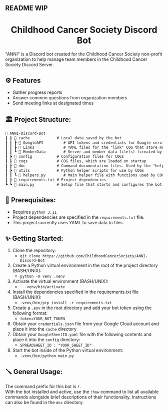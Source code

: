 ## README WIP
<h1 align="center">
  Childhood Cancer Society Discord Bot
</h1>

"ANNI" is a Discord bot created for the Childhood Cancer Society non-profit organization to help manage team members in the Childhood Cancer Society Discord Server.

## ⚙ Features

* Gather progress reports
* Answer common questions from organization members
* Send meeting links at designated times

## 🏛️ Project Structure:
```md
📂 ANNI-Discord-Bot
┃ ┣ 📂 cache            # Local data saved by the bot
┃ ┃ ┣ 📂 GoogleAPI         # API tokens and credentials for Google services
┃ ┃ ┣ 📂 Links             # YAML files for the "link" COG that store meeting link URLs
┃ ┃ ┗ 📂 MemberData        # Server and member data file(s) (created by view COG)
┃ ┣ 📂 config           # Configuration files for COGs
┃ ┣ 📂 cogs             # COG files, which are loaded on startup
┃ ┣ 📂 doc              # Command documentation files. Used by the "help" COG
┃ ┣ 📂 utils            # Python helper scripts for use by COGs
┃ ┃ ┗ 📙 helpers.py        # Main helper file with functions used by COGs
┃ ┣ 📄 requirements.txt # Project dependencies
┗ ┗ 📙 main.py          # Setup file that starts and configures the bot
```

## 📝 Prerequisites:
* Requires `python 3.11`
* Project dependencies are specified in the `requirements.txt` file. 
* This project currently uses YAML to save data to files.

## ✨ Getting Started:
1. Clone the repository:
   - `git clone https://github.com/ChildhoodCancerSociety/ANNI-Discord-Bot`
2. Create a Python virtual environment in the root of the project directory (BASH/UNIX):
   - `python -m venv .venv`
3. Activate the virtual environment (BASH/UNIX):
   - `. .venv/bin/activate`
4. Install the dependencies specified in the requirements.txt file (BASH/UNIX):
   - `.venv/bin/pip install -r requirements.txt`
5. Create a `.env` in the root directory and add your bot token using the following format:
   - `token=YOUR_BOT_TOKEN`
6. Obtain your `credentials.json` file from your Google Cloud account and place it into the `cache` directory
7. Obtain your `GoogleSheetID.yaml` file with the following contents and place it into the `config` directory:
   - `SPREADSHEET_ID : "YOUR_SHEET_ID"`
8. Start the bot inside of the Python virtual environment:
   - `.venv/bin/python main.py`

## 🪛 General Usage:
The command prefix for this bot is `!`.  
With the bot installed and active, use the `!how` command to list all available commands alongside brief descriptions of their functionality. Instructions can also be found in the `doc` directory.
